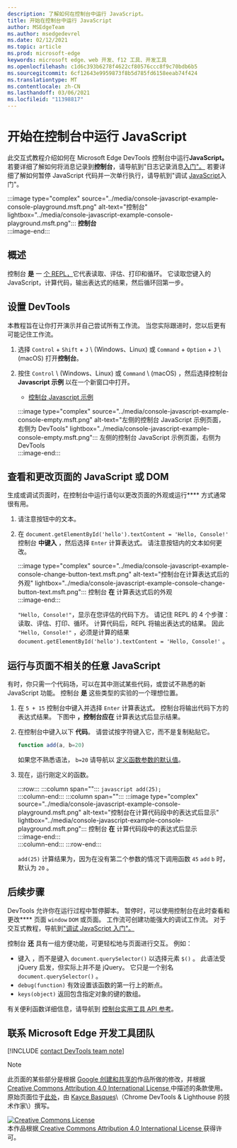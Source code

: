 ```yaml
---
description: 了解如何在控制台中运行 JavaScript。
title: 开始在控制台中运行 JavaScript
author: MSEdgeTeam
ms.author: msedgedevrel
ms.date: 02/12/2021
ms.topic: article
ms.prod: microsoft-edge
keywords: microsoft edge、web 开发、f12 工具、开发工具
ms.openlocfilehash: c1d6c393b6278f4622cf80576ccc8f9c70bdb6b5
ms.sourcegitcommit: 6cf12643e9959873f8b5d785fd6158eeab74f424
ms.translationtype: MT
ms.contentlocale: zh-CN
ms.lasthandoff: 03/06/2021
ms.locfileid: "11398817"
---
```

<!-- Copyright Kayce Basques 

   Licensed under the Apache License, Version 2.0 (the "License");
   you may not use this file except in compliance with the License.
   You may obtain a copy of the License at

       https://www.apache.org/licenses/LICENSE-2.0

   Unless required by applicable law or agreed to in writing, software
   distributed under the License is distributed on an "AS IS" BASIS,
   WITHOUT WARRANTIES OR CONDITIONS OF ANY KIND, either express or implied.
   See the License for the specific language governing permissions and
   limitations under the License.  -->

# <a name="get-started-with-running-javascript-in-the-console"></a>开始在控制台中运行 JavaScript  

此交互式教程介绍如何在 Microsoft Edge DevTools 控制台中运行**JavaScript。**  若要详细了解如何将消息记录到**控制台**，请导航到"日志记录消息[入门"。][DevToolsConsoleLoggingMessages]  若要详细了解如何暂停 JavaScript 代码并一次单行执行，请导航到"调试 [JavaScript][DevToolsJavascriptIndex]入门"。  

:::image type="complex" source="../media/console-javascript-example-console-playground.msft.png" alt-text="控制台" lightbox="../media/console-javascript-example-console-playground.msft.png":::
   **控制台**  
:::image-end:::  

## <a name="overview"></a>概述  

控制台 **是** 一 [个 REPL，][WikiReadEvalPrintLoop]它代表读取、评估、打印和循环。  它读取您键入的 JavaScript，计算代码，输出表达式的结果，然后循环回第一步。 [][2alityExpressionsVersusStatements]  

## <a name="set-up-devtools"></a>设置 DevTools  

本教程旨在让你打开演示并自己尝试所有工作流。  当您实际跟进时，您以后更有可能记住工作流。

1.  选择 `Control` + `Shift` + `J` \ (Windows、Linux\) 或 `Command` + `Option` + `J` \ (macOS\) 打开**控制台**。  
1.  按住 `Control` \ (Windows、Linux\) 或 `Command` \ (macOS\) ，然后选择控制台 **Javascript 示例** 以在一个新窗口中打开。  
    
    *   [控制台 Javascript 示例][GlitchConsoleJavascriptExample]  
    
    :::image type="complex" source="../media/console-javascript-example-console-empty.msft.png" alt-text="左侧的控制台 JavaScript 示例页面，右侧为 DevTools" lightbox="../media/console-javascript-example-console-empty.msft.png":::
       左侧的控制台 JavaScript 示例页面，右侧为 DevTools  
    :::image-end:::  
    
## <a name="view-and-change-the-javascript-or-dom-of-the-page"></a>查看和更改页面的 JavaScript 或 DOM  

生成或调试页面时，在控制台中运行语句以更改页面的外观或运行**** 方式通常很有用。  
    
1.  请注意按钮中的文本。  
1.  在 `document.getElementById('hello').textContent = 'Hello, Console!'` 控制台 **中键入** ，然后选择 `Enter` 计算表达式。  请注意按钮内的文本如何更改。  
    
    :::image type="complex" source="../media/console-javascript-example-console-change-button-text.msft.png" alt-text="控制台在计算表达式后的外观" lightbox="../media/console-javascript-example-console-change-button-text.msft.png":::
       控制台 **在** 计算表达式后的外观  
    :::image-end:::  
    
    `"Hello, Console!"`，显示在您评估的代码下方。  请记住 REPL 的 4 个步骤：读取、评估、打印、循环。  计算代码后，REPL 将输出表达式的结果。  因此 `"Hello, Console!"` ，必须是计算的结果 `document.getElementById('hello').textContent = 'Hello, Console!'` 。  
    
## <a name="run-arbitrary-javascript-that-is-not-related-to-the-page"></a>运行与页面不相关的任意 JavaScript  

有时，你只需一个代码场，可以在其中测试某些代码，或尝试不熟悉的新 JavaScript 功能。  控制台 **是** 这些类型的实验的一个理想位置。  

1.  在 `5 + 15` 控制台中键入并选择 `Enter` 计算表达式。 控制台将输出代码下方的表达式结果。  下图中 **，控制台应在** 计算表达式后显示结果。  

1.  在控制台中键入以下 **代码**。  请尝试按字符键入它，而不是复制粘贴它。  
    
    ```javascript
    function add(a, b=20)
    ```  
    
    如果您不熟悉语法， `b=20` 请导航以 [定义函数参数的默认值][Esma6DefaultParameterValues]。  
    
1.  现在，运行刚定义的函数。  
    
    :::row:::
       :::column span="":::
          ```javascript
          add(25);
          ```  
       :::column-end:::
       :::column span="":::
          :::image type="complex" source="../media/console-javascript-example-console-playground.msft.png" alt-text="控制台在计算代码段中的表达式后显示" lightbox="../media/console-javascript-example-console-playground.msft.png":::
             控制台 **在** 计算代码段中的表达式后显示  
          :::image-end:::  
       :::column-end:::
    :::row-end:::
    
    `add(25)` 计算结果为，因为在没有第二个参数的情况下调用函数 `45` `add` `b` 时，默认为 `20` 。  

## <a name="next-steps"></a>后续步骤  

<!--To explore more features related to running JavaScript in the **Console**, navigate to [Run JavaScript][DevToolsConsoleReference].  -->  

<!--todo: add console reference (run javascript) section when available  -->  

DevTools 允许你在运行过程中暂停脚本。  暂停时，可以使用控制台在此时查看和更改**** 页面 `window` `DOM` 或页面。  工作流可创建功能强大的调试工作流。  对于交互式教程，导航到["调试 JavaScript 入门"。][DevToolsJavascriptIndex]  

控制台 **还** 具有一组方便功能，可更轻松地与页面进行交互。  例如：  

*   键入 ，而不是键入 `document.querySelector()` 以选择元素 `$()` 。  此语法受 jQuery 启发，但实际上并不是 jQuery。  它只是一个别名 `document.querySelector()` 。  
*   `debug(function)` 有效设置该函数的第一行上的断点。  
*   `keys(object)` 返回包含指定对象的键的数组。  

有关便利函数详细信息，请导航到 [控制台实用工具 API 参考][DevToolsConsoleUtilities]。  

## <a name="getting-in-touch-with-the-microsoft-edge-devtools-team"></a>联系 Microsoft Edge 开发工具团队  

[!INCLUDE [contact DevTools team note](../includes/contact-devtools-team-note.md)]  

<!-- links -->  

[DevToolsConsoleLoggingMessages]: ./log.md "开始在控制台中记录|Microsoft Docs"  
[DevToolsConsoleReference]: ./reference.md#run-javascript "控制台参考|Microsoft Docs"  
[DevToolsConsoleUtilities]: ./utilities.md "控制台实用工具 API 参考|Microsoft Docs"  
[DevToolsJavascriptIndex]: ../javascript/index.md "开始在 Microsoft Edge DevTools |Microsoft Docs"  

[2alityExpressionsVersusStatements]: https://2ality.com/2012/09/expressions-vs-statements.html "JavaScript 中的表达式与语句"  

[Esma6DefaultParameterValues]: https://es6-features.org/index#DefaultParameterValues "默认参数值 - 扩展参数处理 - ECMAScript 6 — 新功能：概述&比较"  

[GlitchConsoleJavascriptExample]: https://microsoft-edge-chromium-devtools.glitch.me/static/console/javascript/index.html "控制台 Javascript 示例|小故障"  

[WikiReadEvalPrintLoop]: https://en.wikipedia.org/wiki/Read–eval–print_loop "Read-eval–print 循环 - Wikipedia"  

> [!NOTE]
> 此页面的某些部分是根据 [Google 创建和共享的][GoogleSitePolicies]作品所做的修改，并根据[ Creative Commons Attribution 4.0 International License ][CCA4IL]中描述的条款使用。  
> 原始页面位于[此处](https://developers.google.com/web/tools/chrome-devtools/console/javascript)，由 [Kayce Basques][KayceBasques]\（Chrome DevTools \& Lighthouse 的技术作家\）撰写。  

[![Creative Commons License][CCby4Image]][CCA4IL]  
本作品根据[ Creative Commons Attribution 4.0 International License ][CCA4IL]获得许可。  

[CCA4IL]: https://creativecommons.org/licenses/by/4.0  
[CCby4Image]: https://i.creativecommons.org/l/by/4.0/88x31.png  
[GoogleSitePolicies]: https://developers.google.com/terms/site-policies  
[KayceBasques]: https://developers.google.com/web/resources/contributors/kaycebasques  
